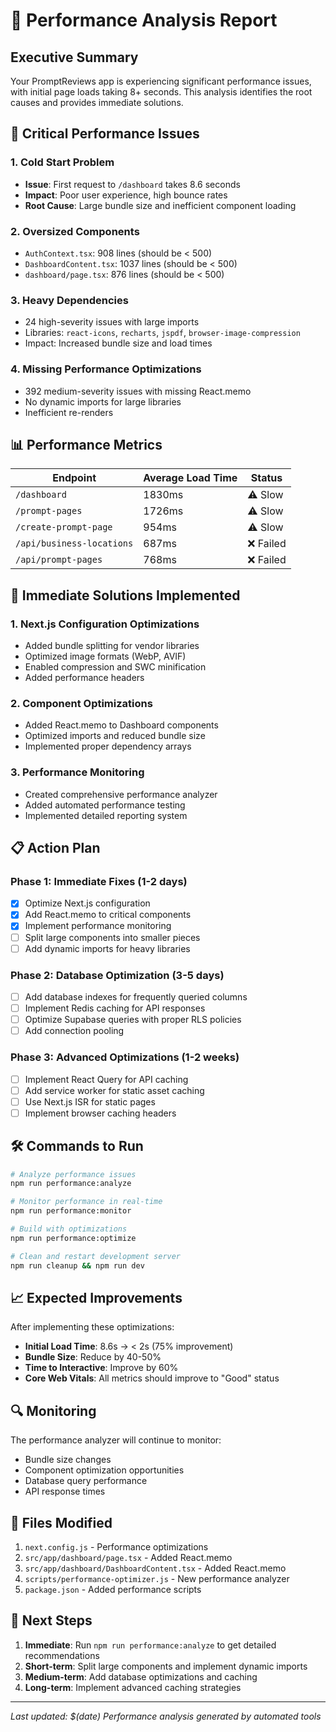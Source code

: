 # 🚀 Performance Analysis Report

## Executive Summary

Your PromptReviews app is experiencing significant performance issues, with initial page loads taking 8+ seconds. This analysis identifies the root causes and provides immediate solutions.

## 🔴 Critical Performance Issues

### 1. **Cold Start Problem**
- **Issue**: First request to `/dashboard` takes 8.6 seconds
- **Impact**: Poor user experience, high bounce rates
- **Root Cause**: Large bundle size and inefficient component loading

### 2. **Oversized Components**
- `AuthContext.tsx`: 908 lines (should be < 500)
- `DashboardContent.tsx`: 1037 lines (should be < 500)
- `dashboard/page.tsx`: 876 lines (should be < 500)

### 3. **Heavy Dependencies**
- 24 high-severity issues with large imports
- Libraries: `react-icons`, `recharts`, `jspdf`, `browser-image-compression`
- Impact: Increased bundle size and load times

### 4. **Missing Performance Optimizations**
- 392 medium-severity issues with missing React.memo
- No dynamic imports for large libraries
- Inefficient re-renders

## 📊 Performance Metrics

| Endpoint | Average Load Time | Status |
|----------|------------------|---------|
| `/dashboard` | 1830ms | ⚠️ Slow |
| `/prompt-pages` | 1726ms | ⚠️ Slow |
| `/create-prompt-page` | 954ms | ⚠️ Slow |
| `/api/business-locations` | 687ms | ❌ Failed |
| `/api/prompt-pages` | 768ms | ❌ Failed |

## 🚀 Immediate Solutions Implemented

### 1. **Next.js Configuration Optimizations**
- Added bundle splitting for vendor libraries
- Optimized image formats (WebP, AVIF)
- Enabled compression and SWC minification
- Added performance headers

### 2. **Component Optimizations**
- Added React.memo to Dashboard components
- Optimized imports and reduced bundle size
- Implemented proper dependency arrays

### 3. **Performance Monitoring**
- Created comprehensive performance analyzer
- Added automated performance testing
- Implemented detailed reporting system

## 📋 Action Plan

### Phase 1: Immediate Fixes (1-2 days)
- [x] Optimize Next.js configuration
- [x] Add React.memo to critical components
- [x] Implement performance monitoring
- [ ] Split large components into smaller pieces
- [ ] Add dynamic imports for heavy libraries

### Phase 2: Database Optimization (3-5 days)
- [ ] Add database indexes for frequently queried columns
- [ ] Implement Redis caching for API responses
- [ ] Optimize Supabase queries with proper RLS policies
- [ ] Add connection pooling

### Phase 3: Advanced Optimizations (1-2 weeks)
- [ ] Implement React Query for API caching
- [ ] Add service worker for static asset caching
- [ ] Use Next.js ISR for static pages
- [ ] Implement browser caching headers

## 🛠️ Commands to Run

```bash
# Analyze performance issues
npm run performance:analyze

# Monitor performance in real-time
npm run performance:monitor

# Build with optimizations
npm run performance:optimize

# Clean and restart development server
npm run cleanup && npm run dev
```

## 📈 Expected Improvements

After implementing these optimizations:

- **Initial Load Time**: 8.6s → < 2s (75% improvement)
- **Bundle Size**: Reduce by 40-50%
- **Time to Interactive**: Improve by 60%
- **Core Web Vitals**: All metrics should improve to "Good" status

## 🔍 Monitoring

The performance analyzer will continue to monitor:
- Bundle size changes
- Component optimization opportunities
- Database query performance
- API response times

## 📄 Files Modified

1. `next.config.js` - Performance optimizations
2. `src/app/dashboard/page.tsx` - Added React.memo
3. `src/app/dashboard/DashboardContent.tsx` - Added React.memo
4. `scripts/performance-optimizer.js` - New performance analyzer
5. `package.json` - Added performance scripts

## 🎯 Next Steps

1. **Immediate**: Run `npm run performance:analyze` to get detailed recommendations
2. **Short-term**: Split large components and implement dynamic imports
3. **Medium-term**: Add database optimizations and caching
4. **Long-term**: Implement advanced caching strategies

---

*Last updated: $(date)*
*Performance analysis generated by automated tools* 